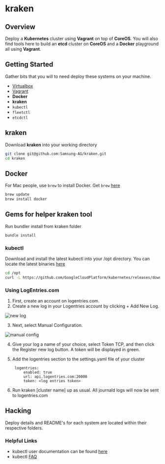 # kraken

## Overview
Deploy a __Kubernetes__ cluster using __Vagrant__ on top of __CoreOS__. You will also find tools here to build an __etcd__ cluster on __CoreOS__ and a __Docker__ playground all using __Vagrant__.

## Getting Started
 
Gather bits that you will to need deploy these systems on your machine.

 * [Virtualbox](https://www.virtualbox.org/)
 * [Vagrant](https://www.vagrantup.com/downloads.html)
 * __Docker__
 * __kraken__
 * `kubectl`
 * `fleetctl`
 * `etcdctl`

## kraken
Download __kraken__ into your working directory 

```bash
git clone git@github.com:Samsung-AG/kraken.git
cd kraken
```
## Docker
For Mac people, use `brew` to install Docker. Get `brew` [here](http://brew.sh/)

```bash
brew update
brew install docker
```

## Gems for helper kraken tool

Run bundler install from kraken folder

```bash
bundle install
```

### kubectl

Download and install the latest kubectl into your /opt directory.
You can locate the latest binaries [here](https://github.com/GoogleCloudPlatform/kubernetes/releases/latest)

```bash
cd /opt
curl -L https://github.com/GoogleCloudPlatform/kubernetes/releases/download/v0.13.2/kubernetes.tar.gz | tar xv
```

### Using LogEntries.com

1. First, create an account on logentries.com.
2. Create a new log in your Logentries account by clicking + Add New Log.

 ![new log](https://d2rqpywgspga97.cloudfront.net/mstatic/1435755113/content/uploads/2015/03/Selection_049.png)
 
3. Next, select Manual Configuration.

 ![manual config](https://d2rqpywgspga97.cloudfront.net/mstatic/1435755113/content/uploads/2015/03/02manualconfig_small.png)
 
4. Give your log a name of your choice, select Token TCP, and then click the Register new log button. A token will be displayed in green.
5. Add the logentries section to the settings.yaml file of your cluster

        logentries:
            enabled: true
            url: api.logentries.com:20000
            token: <log entries token>

6. Run kraken [cluster name] up as usual. All journald logs will now be sent to logentries.com 

## Hacking
Deploy details and README's for each system are located within their respective folders.

### Helpful Links
* kubectl user documentation can be found [here](https://github.com/GoogleCloudPlatform/kubernetes/blob/master/docs/kubectl.md)
*  kubectl [FAQ](https://github.com/GoogleCloudPlatform/kubernetes/wiki/User-FAQ)
